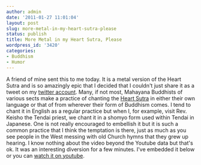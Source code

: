 ```yaml
---
author: admin
date: '2011-01-27 11:01:04'
layout: post
slug: more-metal-in-my-heart-sutra-please
status: publish
title: More Metal in my Heart Sutra, Please
wordpress_id: '3420'
categories:
- Buddhism
- Humor
---
```


A friend of mine sent this to me today. It is a metal version of the
Heart Sutra and is so amazingly epic that I decided that I couldn't just
share it as a tweet on my [twitter
account](http://twitter.com/openbuddha). Many, if not most, Mahayana
Buddhists of various sects make a practice of chanting the [Heart
Sutra](http://www.openbuddha.com/resources/sutras/heart-sutra/) in
either their own language or that of from wherever their form of
Buddhism comes. I tend to chant it in English as a regular practice but
when I, for example, visit Rev. Keisho the Tendai priest, we chant it in
a shomyo form used within Tendai in Japanese. One is not really
encouraged to embellish it but it is such a common practice that I think
the temptation is there, just as much as you see people in the West
messing with old Church hymns that they grew up hearing. I know nothing
about the video beyond the Youtube data but that's ok. It was an
interesting diversion for a few minutes. I've embedded it below or you
can [watch it on youtube](http://www.youtube.com/watch?v=H7aButXpZfY).


